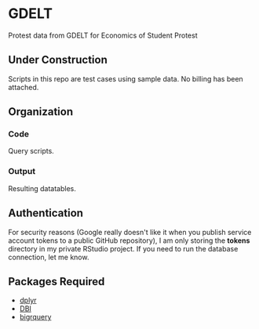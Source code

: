 # GDELT
Protest data from GDELT for Economics of Student Protest

## Under Construction
Scripts in this repo are test cases using sample data. No billing has been attached.

## Organization 

### Code 

Query scripts.

### Output

Resulting datatables.

## Authentication
For security reasons (Google really doesn't like it when you publish service account tokens to a public GitHub repository), I am only storing the **tokens** directory in my private RStudio project. If you need to run the database connection, let me know.

## Packages Required

* [dplyr](https://dplyr.tidyverse.org/)
* [DBI](https://dbi.r-dbi.org/)
* [bigrquery](https://bigrquery.r-dbi.org/)
